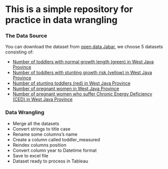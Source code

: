 # This is a simple repository for practice in data wrangling

### The Data Source

You can download the dataset from [open data Jabar](https://opendata.jabarprov.go.id/id), we choose 5 datasets consisting of:

- [Number of toddlers with normal growth length  (green) in West Java Province](https://opendata.jabarprov.go.id/id/dataset/jumlah-anak-usia-0-23-bulan-dengan-panjang-pertumbuhan-normal-hijau-berdasarkan-desakelurahan-di-jawa-barat)
- [Number of toddlers with stunting growth risk (yellow) in West Java Province](https://opendata.jabarprov.go.id/id/dataset/jumlah-anak-usia-0-23-bulan-dengan-panjang-pertumbuhan-resiko-stunting-kuning-berdasarkan-desakelurahan-di-jawa-barat)
- [Number of stunting toddlers (red) in West Java Province](https://opendata.jabarprov.go.id/id/dataset/jumlah-anak-usia-0-23-bulan-dengan-panjang-pertumbuhan-terindikasi-stunting-merah-berdasarkan-desakelurahan-di-jawa-barat)
- [Number of pregnant women in West Java Province](https://opendata.jabarprov.go.id/id/dataset/jumlah-ibu-hamil-berdasarkan-desakelurahan-di-jawa-barat)
- [Number of pregnant women who suffer Chronic Energy Deficiency (CED) in West Java Province](https://opendata.jabarprov.go.id/id/dataset/jumlah-ibu-hamil-yang-mengalami-kekurangan-energi-kronis-kek-berdasarkan-desakelurahan-di-jawa-barat)

### Data Wrangling

- Merge all the datasets
- Convert strings to title case
- Rename some columns’s name
- Create a column called toddler_measured
- Reindex columns position
- Convert column year to Datetime format
- Save to excel file
- Dataset ready to process in Tableau